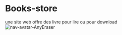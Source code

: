 # Books-store
une site web offre des livre pour lire ou pour download
![nav-avatar-AnyEraser](https://github.com/user-attachments/assets/b67b82f9-0c28-41f2-957b-88d1c5286324)
